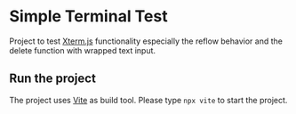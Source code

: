 # Simple Terminal Test

Project to test [Xterm.js](https://xtermjs.org/) functionality especially the reflow behavior and the
delete function with wrapped text input.

## Run the project

The project uses [Vite](https://vite.dev/) as build tool. Please type `npx vite` to start the project. 
